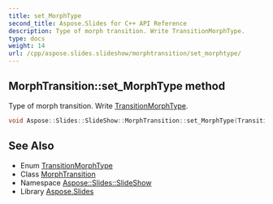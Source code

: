 ```yaml
---
title: set_MorphType
second_title: Aspose.Slides for C++ API Reference
description: Type of morph transition. Write TransitionMorphType.
type: docs
weight: 14
url: /cpp/aspose.slides.slideshow/morphtransition/set_morphtype/
---
```

## MorphTransition::set_MorphType method


Type of morph transition. Write [TransitionMorphType](../../transitionmorphtype/).

```cpp
void Aspose::Slides::SlideShow::MorphTransition::set_MorphType(TransitionMorphType value) override
```

## See Also

* Enum [TransitionMorphType](../../transitionmorphtype/)
* Class [MorphTransition](../)
* Namespace [Aspose::Slides::SlideShow](../../)
* Library [Aspose.Slides](../../../)
